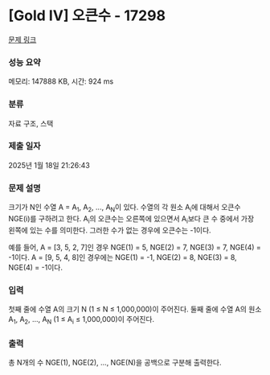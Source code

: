 # [Gold IV] 오큰수 - 17298 

[문제 링크](https://www.acmicpc.net/problem/17298) 

### 성능 요약

메모리: 147888 KB, 시간: 924 ms

### 분류

자료 구조, 스택

### 제출 일자

2025년 1월 18일 21:26:43

### 문제 설명

<p>크기가 N인 수열 A = A<sub>1</sub>, A<sub>2</sub>, ..., A<sub>N</sub>이 있다. 수열의 각 원소 A<sub>i</sub>에 대해서 오큰수 NGE(i)를 구하려고 한다. A<sub>i</sub>의 오큰수는 오른쪽에 있으면서 A<sub>i</sub>보다 큰 수 중에서 가장 왼쪽에 있는 수를 의미한다. 그러한 수가 없는 경우에 오큰수는 -1이다.</p>

<p>예를 들어, A = [3, 5, 2, 7]인 경우 NGE(1) = 5, NGE(2) = 7, NGE(3) = 7, NGE(4) = -1이다. A = [9, 5, 4, 8]인 경우에는 NGE(1) = -1, NGE(2) = 8, NGE(3) = 8, NGE(4) = -1이다.</p>

### 입력 

 <p>첫째 줄에 수열 A의 크기 N (1 ≤ N ≤ 1,000,000)이 주어진다. 둘째 줄에 수열 A의 원소 A<sub>1</sub>, A<sub>2</sub>, ..., A<sub>N</sub> (1 ≤ A<sub>i</sub> ≤ 1,000,000)이 주어진다.</p>

### 출력 

 <p>총 N개의 수 NGE(1), NGE(2), ..., NGE(N)을 공백으로 구분해 출력한다.</p>

